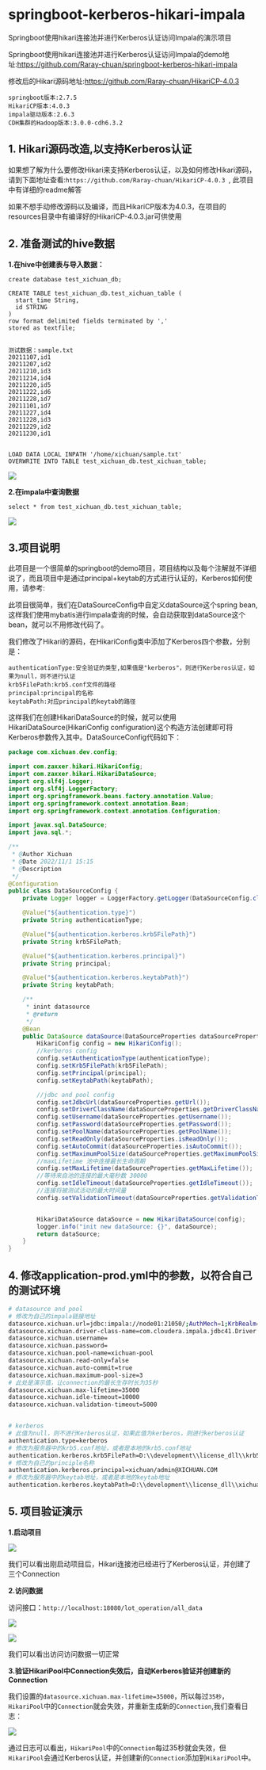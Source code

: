 # springboot-kerberos-hikari-impala
Springboot使用hikari连接池并进行Kerberos认证访问Impala的演示项目



Springboot使用hikari连接池并进行Kerberos认证访问Impala的demo地址:https://github.com/Raray-chuan/springboot-kerberos-hikari-impala

修改后的Hikari源码地址:https://github.com/Raray-chuan/HikariCP-4.0.3



```
springboot版本:2.7.5
HikariCP版本:4.0.3
impala驱动版本:2.6.3
CDH集群的Hadoop版本:3.0.0-cdh6.3.2
```



## 1. Hikari源码改造,以支持Kerberos认证

如果想了解为什么要修改Hikari来支持Kerberos认证，以及如何修改Hikari源码，请到下面地址查看:`https://github.com/Raray-chuan/HikariCP-4.0.3 `, 此项目中有详细的readme解答

如果不想手动修改源码以及编译，而且HikariCP版本为4.0.3，在项目的resources目录中有编译好的HikariCP-4.0.3.jar可供使用





## 2. 准备测试的hive数据



**1.在hive中创建表与导入数据：**

```shell
create database test_xichuan_db;

CREATE TABLE test_xichuan_db.test_xichuan_table (
  start_time String,
  id STRING
)
row format delimited fields terminated by ','
stored as textfile;


测试数据：sample.txt
20211107,id1
20211207,id2
20211210,id3
20211214,id4
20211220,id5
20211222,id6
20211228,id7
20211101,id7
20211227,id4
20211228,id3
20211229,id2
20211230,id1


LOAD DATA LOCAL INPATH '/home/xichuan/sample.txt'
OVERWRITE INTO TABLE test_xichuan_db.test_xichuan_table;

```



![](https://raw.githubusercontent.com/Raray-chuan/xichuan_blog_pic/main/img/202211041519082.png)



**2.在impala中查询数据**

```shell
select * from test_xichuan_db.test_xichuan_table;
```

![](https://raw.githubusercontent.com/Raray-chuan/xichuan_blog_pic/main/img/202211041526242.png)



## 3.项目说明

此项目是一个很简单的springboot的demo项目，项目结构以及每个注解就不详细说了，而且项目中是通过principal+keytab的方式进行认证的，Kerberos如何使用，请参考:



此项目很简单，我们在DataSourceConfig中自定义dataSource这个spring bean,这样我们使用mybatis进行impala查询的时候，会自动获取到dataSource这个bean，就可以不用修改代码了。



我们修改了Hikari的源码，在HikariConfig类中添加了Kerberos四个参数，分别是：

```
authenticationType:安全验证的类型,如果值是"kerberos"，则进行Kerberos认证，如果为null，则不进行认证
krb5FilePath:krb5.conf文件的路径
principal:principal的名称
keytabPath:对应principal的keytab的路径
```

这样我们在创建HikariDataSource的时候，就可以使用HikariDataSource(HikariConfig configuration)这个构造方法创建即可将Kerberos参数传入其中。DataSourceConfig代码如下：

```java
package com.xichuan.dev.config;

import com.zaxxer.hikari.HikariConfig;
import com.zaxxer.hikari.HikariDataSource;
import org.slf4j.Logger;
import org.slf4j.LoggerFactory;
import org.springframework.beans.factory.annotation.Value;
import org.springframework.context.annotation.Bean;
import org.springframework.context.annotation.Configuration;

import javax.sql.DataSource;
import java.sql.*;

/**
 * @Author Xichuan
 * @Date 2022/11/1 15:15
 * @Description
 */
@Configuration
public class DataSourceConfig {
    private Logger logger = LoggerFactory.getLogger(DataSourceConfig.class);

    @Value("${authentication.type}")
    private String authenticationType;

    @Value("${authentication.kerberos.krb5FilePath}")
    private String krb5FilePath;

    @Value("${authentication.kerberos.principal}")
    private String principal;

    @Value("${authentication.kerberos.keytabPath}")
    private String keytabPath;

    /**
     * inint datasource
     * @return
     */
    @Bean
    public DataSource dataSource(DataSourceProperties dataSourceProperties) throws SQLException {
        HikariConfig config = new HikariConfig();
        //kerberos config
        config.setAuthenticationType(authenticationType);
        config.setKrb5FilePath(krb5FilePath);
        config.setPrincipal(principal);
        config.setKeytabPath(keytabPath);

        //jdbc and pool config
        config.setJdbcUrl(dataSourceProperties.getUrl());
        config.setDriverClassName(dataSourceProperties.getDriverClassName());
        config.setUsername(dataSourceProperties.getUsername());
        config.setPassword(dataSourceProperties.getPassword());
        config.setPoolName(dataSourceProperties.getPoolName());
        config.setReadOnly(dataSourceProperties.isReadOnly());
        config.setAutoCommit(dataSourceProperties.isAutoCommit());
        config.setMaximumPoolSize(dataSourceProperties.getMaximumPoolSize());
        //maxLifetime 池中连接最长生命周期
        config.setMaxLifetime(dataSourceProperties.getMaxLifetime());
        //等待来自池的连接的最大毫秒数 30000
        config.setIdleTimeout(dataSourceProperties.getIdleTimeout());
        //连接将被测试活动的最大时间量
        config.setValidationTimeout(dataSourceProperties.getValidationTimeout());


        HikariDataSource dataSource = new HikariDataSource(config);
        logger.info("init new dataSource: {}", dataSource);
        return dataSource;
    }
}
```









## 4. 修改application-prod.yml中的参数，以符合自己的测试环境

```sh
# datasource and pool
# 修改为自己的impala链接地址
datasource.xichuan.url=jdbc:impala://node01:21050/;AuthMech=1;KrbRealm=XICHUAN.COM;KrbHostFQDN=node01;KrbServiceName=impala
datasource.xichuan.driver-class-name=com.cloudera.impala.jdbc41.Driver
datasource.xichuan.username=
datasource.xichuan.password=
datasource.xichuan.pool-name=xichuan-pool
datasource.xichuan.read-only=false
datasource.xichuan.auto-commit=true
datasource.xichuan.maximum-pool-size=3
# 此处是演示值，让connection的最长生存时长为35秒
datasource.xichuan.max-lifetime=35000
datasource.xichuan.idle-timeout=10000
datasource.xichuan.validation-timeout=5000


# kerberos
# 此值为null，则不进行Kerberos认证，如果此值为kerberos，则进行kerberos认证
authentication.type=kerberos
# 修改为服务器中的krb5.conf地址，或者是本地的krb5.conf地址
authentication.kerberos.krb5FilePath=D:\\development\\license_dll\\krb5.conf
# 修改为自己的principle名称
authentication.kerberos.principal=xichuan/admin@XICHUAN.COM
# 修改为服务器中的keytab地址，或者是本地的keytab地址
authentication.kerberos.keytabPath=D:\\development\\license_dll\\xichuan.keytab
```





## 5. 项目验证演示

**1.启动项目**

![](https://raw.githubusercontent.com/Raray-chuan/xichuan_blog_pic/main/img/202211041537566.png)

我们可以看出刚启动项目后，Hikari连接池已经进行了Kerberos认证，并创建了三个Connection



**2.访问数据**

访问接口：`http://localhost:18080/lot_operation/all_data`

![](https://raw.githubusercontent.com/Raray-chuan/xichuan_blog_pic/main/img/202211041542280.png)

![](https://raw.githubusercontent.com/Raray-chuan/xichuan_blog_pic/main/img/202211041543639.png)

我们可以看出访问访问数据一切正常



**3.验证HikariPool中Connection失效后，自动Kerberos验证并创建新的Connection**

我们设置的`datasource.xichuan.max-lifetime=35000`，所以每过`35秒`，`HikariPool`中的`Connection`就会失效，并重新生成新的`Connection`,我们查看日志：

![](https://raw.githubusercontent.com/Raray-chuan/xichuan_blog_pic/main/img/202211041559195.png)

通过日志可以看出，`HikariPool`中的`Connection`每过35秒就会失效，但`HikariPool`会通过Kerberos认证，并创建新的`Connection`添加到`HikariPool`中。

